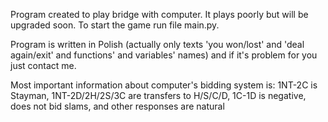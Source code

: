 Program created to play bridge with computer. It plays poorly but will be upgraded soon. To start the game run file main.py.

Program is written in Polish (actually only texts 'you won/lost' and 'deal again/exit' and functions' and variables' names) and if it's problem for you just contact me.

Most important information about computer's bidding system is: 1NT-2C is Stayman, 1NT-2D/2H/2S/3C are transfers to H/S/C/D, 1C-1D is negative, does not bid slams, and other responses are natural
